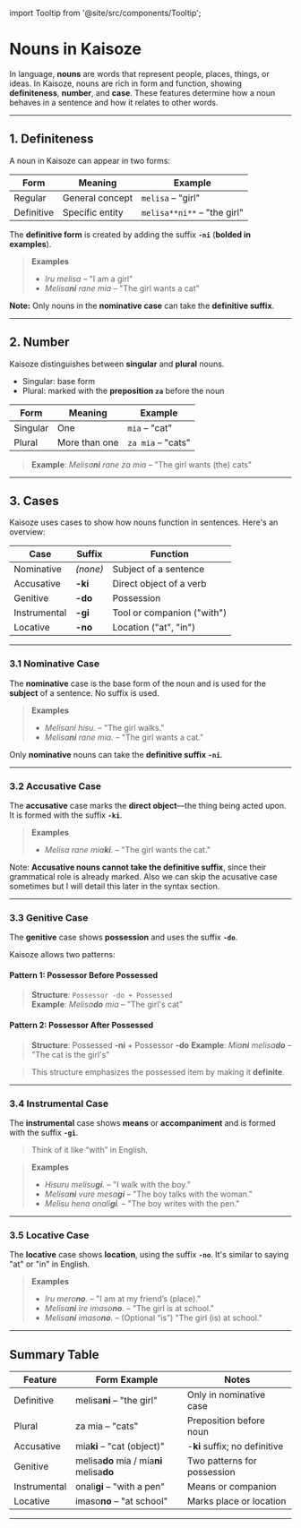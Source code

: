 import Tooltip from '@site/src/components/Tooltip';

# Nouns in Kaisoze

In language, **nouns** are words that represent people, places, things, or ideas. In Kaisoze, nouns are rich in form and function, showing **<Tooltip word="Definiteness">definiteness</Tooltip>**, **<Tooltip word="Number">number</Tooltip>**, and **<Tooltip word="Case">case</Tooltip>**. These features determine how a noun behaves in a sentence and how it relates to other words.

---

## 1. Definiteness

A noun in Kaisoze can appear in two forms:

| Form           | Meaning         | Example             |
|----------------|------------------|---------------------|
| Regular        | General concept  | `melisa` – "girl"   |
| Definitive     | Specific entity  | `melisa**ni**` – "the girl" |

The **definitive form** is created by adding the suffix **`-ni`** (**bolded in examples**).

> **Examples**  
> - *Iru melisa* – "I am a girl"  
> - *Melisa**ni** rane mia* – "The girl wants a cat"

**Note:** Only nouns in the **<Tooltip word="Nominative">nominative</Tooltip> case** can take the **definitive suffix**.

---

## 2. Number

Kaisoze distinguishes between **singular** and **plural** nouns.

- Singular: base form  
- Plural: marked with the **preposition `za`** before the noun

| Form     | Meaning   | Example         |
|----------|-----------|-----------------|
| Singular | One       | `mia` – "cat"   |
| Plural   | More than one | `za mia` – "cats" |

> **Example**: *Melisa**ni** rane za mia* – "The girl wants (the) cats"

---

## 3. Cases

Kaisoze uses cases to show how nouns function in sentences. Here's an overview:

| Case         | Suffix    | Function                                  |
|--------------|-----------|-------------------------------------------|
| Nominative   | *(none)*  | Subject of a sentence                     |
| Accusative   | **-ki**   | Direct object of a verb                   |
| Genitive     | **-do**   | Possession                                |
| Instrumental | **-gi**   | Tool or companion ("with")                |
| Locative     | **-no**   | Location ("at", "in")                     |

---

### 3.1 Nominative Case

The **nominative** case is the base form of the noun and is used for the **subject** of a sentence. No suffix is used.

> **Examples**  
> - *Melisani hisu.* – "The girl walks."  
> - *Melisa**ni** rane mia.* – "The girl wants a cat."

Only **nominative** nouns can take the **definitive suffix** **`-ni`**.

---

### 3.2 Accusative Case

The **accusative** case marks the **direct object**—the thing being acted upon. It is formed with the suffix **`-ki`**.

> **Examples**  
> - *Melisa rane mia**ki**.* – "The girl wants the cat."  

Note: **Accusative nouns cannot take the definitive suffix**, since their grammatical role is already marked. Also we can skip the acusative case sometimes but I will detail this later in the syntax section.

---

### 3.3 Genitive Case

The **genitive** case shows **possession** and uses the suffix **`-do`**.

Kaisoze allows two patterns:

#### Pattern 1: Possessor Before Possessed

> **Structure**: `Possessor -do + Possessed`  
> **Example**: *Melisa**do** mia* – "The girl's cat"

#### Pattern 2: Possessor After Possessed

> **Structure**: Possessed **-ni** + Possessor **-do**
> **Example**: *Mia**ni** melisa**do*** – "The cat is the girl's"

> This structure emphasizes the possessed item by making it **definite**.

---

### 3.4 Instrumental Case

The **instrumental** case shows **means** or **accompaniment** and is formed with the suffix **`-gi`**.

> Think of it like “with” in English.

> **Examples**  
> - *Hisuru melisu**gi**.* – "I walk with the boy."  
> - *Melisa**ni** vure mesa**gi*** – "The boy talks with the woman."  
> - *Melisu hena onali**gi**.* – "The boy writes with the pen."

---

### 3.5 Locative Case

The **locative** case shows **location**, using the suffix **`-no`**. It's similar to saying "at" or "in" in English.

> **Examples**  
> - *Iru mero**no**.* – "I am at my friend’s (place)."  
> - *Melisa**ni** ire imaso**no**.* – "The girl is at school."  
> - *Melisa**ni** imaso**no**.* – (Optional “is”) "The girl (is) at school."

---

## Summary Table

| Feature     | Form Example               | Notes                                     |
|-------------|----------------------------|-------------------------------------------|
| Definitive  | melisa**ni** – "the girl" | Only in nominative case                   |
| Plural      | za mia – "cats"          | Preposition before noun                   |
| Accusative  | mia**ki** – "cat (object)" | -**ki** suffix; no definitive             |
| Genitive    | melisa**do** mia / mia**ni** melisa**do** | Two patterns for possession |
| Instrumental| onali**gi** – "with a pen" | Means or companion                        |
| Locative    | imaso**no** – "at school"  | Marks place or location                   |

---
